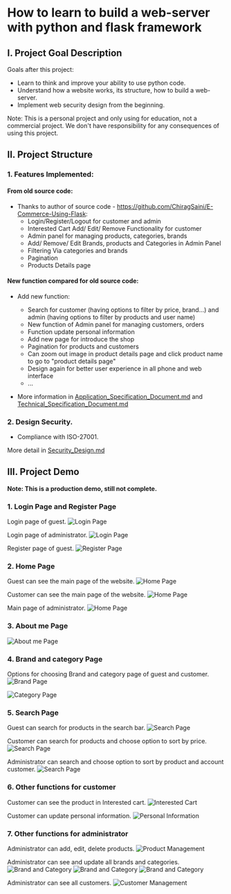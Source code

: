 # How to learn to build a web-server with python and flask framework
## I. Project Goal Description
Goals after this project:
+ Learn to think and improve your ability to use python code.
+ Understand how a website works, its structure, how to build a web-server.
+ Implement web security design from the beginning.

Note: This is a personal project and only using for education, not a commercial project. We don't have responsibility for any consequences of using this project.

## II. Project Structure
### 1. Features Implemented:
#### From old source code:
- Thanks to author of source code - https://github.com/ChiragSaini/E-Commerce-Using-Flask:
    + Login/Register/Logout for customer and admin
    + Interested Cart Add/ Edit/ Remove Functionality for customer
    + Admin panel for managing products, categories, brands
    + Add/ Remove/ Edit Brands, products and Categories in Admin Panel
    + Filtering Via categories and brands
    + Pagination
    + Products Details page

#### New function compared for old source code:
- Add new function:
    + Search for customer (having options to filter by price, brand...) and admin (having options to filter by products and user name)
    + New function of Admin panel for managing customers, orders
    + Function update personal information
    + Add new page for introduce the shop
    + Pagination for products and customers
    + Can zoom out image in product details page and click product name to go to "product details page"
    + Design again for better user experience in all phone and web interface
    + ...

- More information in [Application_Specification_Document.md](/Detail_Explain/Application%20specification%20document.md) and [Technical_Specification_Document.md](/Detail_Explain/Technical%20specification%20document.md)

### 2. Design Security.
-  Compliance with ISO-27001.

More detail in [Security_Design.md](/Detail_Explain/Security_Design.md)

## III. Project Demo
**Note: This is a production demo, still not complete.**

### 1. Login Page and Register Page
Login page of guest.
![Login Page](/Images/Production_Demo/Guest_in_log_in_page.png)

Login page of administrator.
![Login Page](/Images/Production_Demo/Admin_in_login_page.png)

Register page of guest.
![Register Page](/Images/Production_Demo/Guest_in_register_page.png)

### 2. Home Page
Guest can see the main page of the website.
![Home Page](/Images/Production_Demo/Guest_in_main_page.png)

Customer can see the main page of the website.
![Home Page](/Images/Production_Demo/Customer_in_main_page.png)

Main page of administrator.
![Home Page](/Images/Production_Demo/Admin_in_main_page.png)

### 3. About me Page
![About me Page](/Images/Production_Demo/Guest_in_about_me_page.png)

### 4. Brand and category Page
Options for choosing Brand and category page of guest and customer.
![Brand Page](/Images/Production_Demo/Guest_in_brands_page.png)

![Category Page](/Images/Production_Demo/Guest_in_categories_page.png)

### 5. Search Page
Guest can search for products in the search bar.
![Search Page](/Images/Production_Demo/Guest_in_search_page.png)

Customer can search for products and choose option to sort by price.
![Search Page](/Images/Production_Demo/Customer_in_search_page.png)

Administrator can search and choose option to sort by product and account customer.
![Search Page](/Images/Production_Demo/Admin_in_product_search_page.png)

### 6. Other functions for customer

Customer can see the product in Interested cart.
![Interested Cart](/Images/Production_Demo/Customer_in_Interested_page.png)

Customer can update personal information.
![Personal Information](/Images/Production_Demo/Customer_in_update_resume_page.png)

### 7. Other functions for administrator
Administrator can add, edit, delete products.
![Product Management](/Images/Production_Demo/Admin_in_add_products_page.png)

Administrator can see and update all brands and categories.
![Brand and Category](/Images/Production_Demo/Admin_in_brands_page.png)
![Brand and Category](/Images/Production_Demo/Admin_in_update_brands_page.png)
![Brand and Category](/Images/Production_Demo/Admin_in_categories_page.png)

Administrator can see all customers.
![Customer Management](/Images/Production_Demo/Admin_in_manage_customer_page.png)

